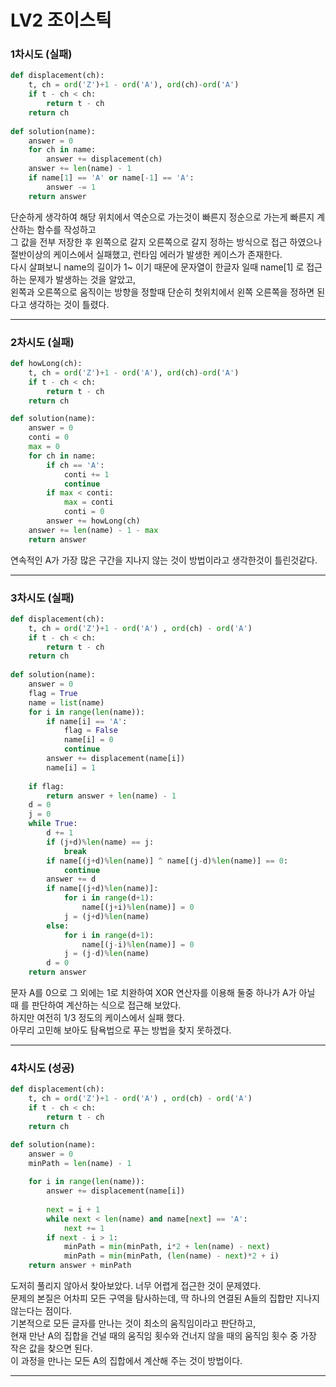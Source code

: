 # LV2 조이스틱

### 1차시도 (실패)
```py
def displacement(ch):
    t, ch = ord('Z')+1 - ord('A'), ord(ch)-ord('A')
    if t - ch < ch:
        return t - ch
    return ch
    
def solution(name):
    answer = 0
    for ch in name:
        answer += displacement(ch)
    answer += len(name) - 1
    if name[1] == 'A' or name[-1] == 'A':
        answer -= 1
    return answer
```

단순하게 생각하여 해당 위치에서 역순으로 가는것이 빠른지 정순으로 가는게 빠른지 계산하는 함수를 작성하고  
그 값을 전부 저장한 후 왼쪽으로 갈지 오른쪽으로 갈지 정하는 방식으로 접근 하였으나  
절반이상의 케이스에서 실패했고, 런타임 에러가 발생한 케이스가 존재한다.  
다시 살펴보니 name의 길이가 1~ 이기 때문에 문자열이 한글자 일때 name[1] 로 접근하는 문제가 발생하는 것을 알았고,   
왼쪽과 오른쪽으로 움직이는 방향을 정할때 단순히 첫위치에서 왼쪽 오른쪽을 정하면 된다고 생각하는 것이 틀렸다.

-----

### 2차시도 (실패)
```py
def howLong(ch):
    t, ch = ord('Z')+1 - ord('A'), ord(ch)-ord('A')
    if t - ch < ch:
        return t - ch
    return ch

def solution(name):
    answer = 0
    conti = 0
    max = 0
    for ch in name:
        if ch == 'A':
            conti += 1
            continue
        if max < conti:
            max = conti
            conti = 0
        answer += howLong(ch)
    answer += len(name) - 1 - max
    return answer
```

연속적인 A가 가장 많은 구간을 지나지 않는 것이 방법이라고 생각한것이 틀린것같다.

-----

### 3차시도 (실패)
```py
def displacement(ch):
    t, ch = ord('Z')+1 - ord('A') , ord(ch) - ord('A')
    if t - ch < ch:
        return t - ch
    return ch
    
def solution(name):
    answer = 0
    flag = True
    name = list(name)
    for i in range(len(name)):
        if name[i] == 'A':
            flag = False
            name[i] = 0
            continue
        answer += displacement(name[i])
        name[i] = 1
    
    if flag:
        return answer + len(name) - 1
    d = 0
    j = 0
    while True:
        d += 1
        if (j+d)%len(name) == j:
            break
        if name[(j+d)%len(name)] ^ name[(j-d)%len(name)] == 0:
            continue
        answer += d
        if name[(j+d)%len(name)]:
            for i in range(d+1):
                name[(j+i)%len(name)] = 0
            j = (j+d)%len(name)
        else:
            for i in range(d+1):
                name[(j-i)%len(name)] = 0
            j = (j-d)%len(name)
        d = 0
    return answer
```

문자 A를 0으로 그 외에는 1로 치완하여 XOR 연산자를 이용해 둘중 하나가 A가 아닐 때 를 판단하여 계산하는 식으로 접근해 보았다.  
하지만 여전히 1/3 정도의 케이스에서 실패 했다.  
아무리 고민해 보아도 탐욕법으로 푸는 방법을 찾지 못하겠다.

-----

### 4차시도 (성공)
```py
def displacement(ch):
    t, ch = ord('Z')+1 - ord('A') , ord(ch) - ord('A')
    if t - ch < ch:
        return t - ch
    return ch

def solution(name):
    answer = 0
    minPath = len(name) - 1
    
    for i in range(len(name)):
        answer += displacement(name[i])
        
        next = i + 1
        while next < len(name) and name[next] == 'A':
            next += 1
        if next - i > 1:    
            minPath = min(minPath, i*2 + len(name) - next)
            minPath = min(minPath, (len(name) - next)*2 + i)
    return answer + minPath
```

도저히 풀리지 않아서 찾아보았다. 너무 어렵게 접근한 것이 문제였다.  
문제의 본질은 어차피 모든 구역을 탐사하는데, 딱 하나의 연결된 A들의 집합만 지나지 않는다는 점이다.  
기본적으로 모든 글자를 만나는 것이 최소의 움직임이라고 판단하고,  
현재 만난 A의 집합을 건널 때의 움직임 횟수와 건너지 않을 때의 움직임 횟수 중 가장 작은 값을 찾으면 된다.  
이 과정을 만나는 모든 A의 집합에서 계산해 주는 것이 방법이다.

-----